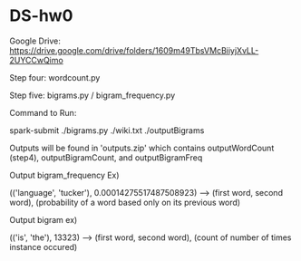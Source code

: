 # DS-hw0

Google Drive: https://drive.google.com/drive/folders/1609m49TbsVMcBiiyjXvLL-2UYCCwQimo

Step four: wordcount.py

Step five: bigrams.py / bigram_frequency.py

Command to Run: 

spark-submit ./bigrams.py ./wiki.txt ./outputBigrams


Outputs will be found in 'outputs.zip' which contains outputWordCount (step4), outputBigramCount, and outputBigramFreq 

Output bigram_frequency Ex)

(('language', 'tucker'), 0.00014275517487508923) --> (first word, second word), (probability of a word based only on its previous word)

Output bigram ex)

(('is', 'the'), 13323) --> (first word, second word), (count of number of times instance occured)


